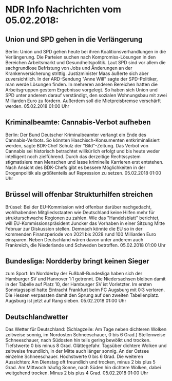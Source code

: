 # NDR Info Nachrichten vom 05.02.2018:


## Union und SPD gehen in die Verlängerung
Berlin:          Union und SPD gehen heute bei ihren Koalitionsverhandlungen in die Verlängerung. Die Parteien suchen nach Kompromiss-Lösungen in den Bereichen Arbeitsmarkt und Gesundheitspolitik. Laut SPD sind vor allem die sachgrundlose Befristung von Jobs und Änderungen an der Krankenversicherung strittig. Justizminister Maas äußerte sich aber zuversichtlich. In der ARD-Sendung "Anne Will" sagte der SPD-Politiker, man werde Lösungen finden. In mehreren anderen Bereichen hatten die Arbeitsgruppen gestern Ergebnisse vorgelegt. So haben sich Union und SPD unter anderem darauf verständigt, den sozialen Wohnungsbau mit zwei Milliarden Euro zu fördern. Außerdem soll die Mietpreisbremse verschärft werden. 05.02.2018 01:00 Uhr 

## Kriminalbeamte: Cannabis-Verbot aufheben
Berlin: Der Bund Deutscher Kriminalbeamter verlangt ein Ende des Cannabis-Verbots. So könnten Haschisch-Konsumenten entkriminalisiert werden, sagte BDK-Chef Schulz der "Bild"-Zeitung. Das Verbot von Cannabis sei historisch betrachtet willkürlich erfolgt und bis heute weder intelligent noch zielführend. Durch das derzeitige Rechtssystem stigmatisiere man Menschen und lasse kriminelle Karrieren erst entstehen. Nach Ansicht des BDK-Chefs gibt es bessere Möglichkeiten in der Drogenpolitik als größtenteils auf Repression zu setzen. 05.02.2018 01:00 Uhr 

## Brüssel will offenbar Strukturhilfen streichen
Brüssel: Bei der EU-Kommission wird offenbar darüber nachgedacht, wohlhabenden Mitgliedsstaaten wie Deutschland keine Hilfen mehr für strukturschwache Regionen zu zahlen. Wie das "Handelsblatt" berichtet, will EU-Kommissionspräsident Juncker das Vorhaben in einer Sitzung Mitte Februar zur Diskussion stellen. Demnach könnte die EU so in der kommenden Finanzperiode von 2021 bis 2028 rund 100 Milliarden Euro einsparen. Neben Deutschland wären davon unter anderem auch Frankreich, die Niederlande und Schweden betroffen. 05.02.2018 01:00 Uhr 

## Bundesliga: Nordderby bringt keinen Sieger
zum Sport: Im Nordderby der Fußball-Bundesliga haben sich der Hamburger SV und Hannover 1:1 getrennt. Die Niedersachsen bleiben damit in der Tabelle auf Platz 10, der Hamburger SV ist Vorletzter. Im ersten Sonntagsspiel hatte Eintracht Frankfurt beim FC Augsburg mit 0:3 verloren. Die Hessen verpassten damit den Sprung auf den zweiten Tabellenplatz. Augsburg ist jetzt auf Rang sieben. 05.02.2018 01:00 Uhr 

## Deutschlandwetter
Das Wetter für Deutschland:
(Schlagzeile: Am Tage neben dichteren Wolken zeitweise sonnig, im Nordosten Schneeschauer, 0 bis 6 Grad.) Stellenweise Schneeschauer, nach Südosten hin teils gering bewölkt und trocken. Tiefstwerte 0 bis minus 8 Grad. Glättegefahr. Tagsüber dichtere Wolken und zeitweise freundlich, in der Mitte auch länger sonnig. An der Ostsee einzelne Schneeschauer. Höchstwerte 0 bis 6 Grad. Die weiteren Aussichten: Am Dienstag oft freundlich und trocken, minus 2 bis plus 5 Grad. Am Mittwoch häufig Sonne, nach Süden hin dichtere Wolken, dabei weitgehend trocken. Minus 2 bis plus 4 Grad. 05.02.2018 01:00 Uhr 
